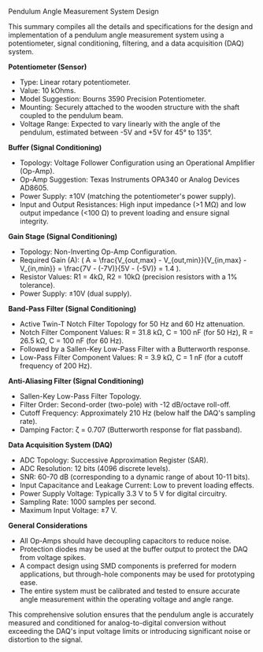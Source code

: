 Pendulum Angle Measurement System Design

This summary compiles all the details and specifications for the design and implementation of a pendulum angle measurement system using a potentiometer, signal conditioning, filtering, and a data acquisition (DAQ) system.

**Potentiometer (Sensor)**
- Type: Linear rotary potentiometer.
- Value: 10 kOhms.
- Model Suggestion: Bourns 3590 Precision Potentiometer.
- Mounting: Securely attached to the wooden structure with the shaft coupled to the pendulum beam.
- Voltage Range: Expected to vary linearly with the angle of the pendulum, estimated between -5V and +5V for 45° to 135°.

**Buffer (Signal Conditioning)**
- Topology: Voltage Follower Configuration using an Operational Amplifier (Op-Amp).
- Op-Amp Suggestion: Texas Instruments OPA340 or Analog Devices AD8605.
- Power Supply: ±10V (matching the potentiometer's power supply).
- Input and Output Resistances: High input impedance (>1 MΩ) and low output impedance (<100 Ω) to prevent loading and ensure signal integrity.

**Gain Stage (Signal Conditioning)**
- Topology: Non-Inverting Op-Amp Configuration.
- Required Gain (A): \( A = \frac{V_{out,max} - V_{out,min}}{V_{in,max} - V_{in,min}} = \frac{7V - (-7V)}{5V - (-5V)} = 1.4 \).
- Resistor Values: R1 = 4kΩ, R2 = 10kΩ (precision resistors with a 1% tolerance).
- Power Supply: ±10V (dual supply).

**Band-Pass Filter (Signal Conditioning)**
- Active Twin-T Notch Filter Topology for 50 Hz and 60 Hz attenuation.
- Notch Filter Component Values: R = 31.8 kΩ, C = 100 nF (for 50 Hz), R = 26.5 kΩ, C = 100 nF (for 60 Hz).
- Followed by a Sallen-Key Low-Pass Filter with a Butterworth response.
- Low-Pass Filter Component Values: R = 3.9 kΩ, C = 1 nF (for a cutoff frequency of 200 Hz).

**Anti-Aliasing Filter (Signal Conditioning)**
- Sallen-Key Low-Pass Filter Topology.
- Filter Order: Second-order (two-pole) with -12 dB/octave roll-off.
- Cutoff Frequency: Approximately 210 Hz (below half the DAQ's sampling rate).
- Damping Factor: ζ = 0.707 (Butterworth response for flat passband).

**Data Acquisition System (DAQ)**
- ADC Topology: Successive Approximation Register (SAR).
- ADC Resolution: 12 bits (4096 discrete levels).
- SNR: 60-70 dB (corresponding to a dynamic range of about 10-11 bits).
- Input Capacitance and Leakage Current: Low to prevent loading effects.
- Power Supply Voltage: Typically 3.3 V to 5 V for digital circuitry.
- Sampling Rate: 1000 samples per second.
- Maximum Input Voltage: ±7 V.

**General Considerations**
- All Op-Amps should have decoupling capacitors to reduce noise.
- Protection diodes may be used at the buffer output to protect the DAQ from voltage spikes.
- A compact design using SMD components is preferred for modern applications, but through-hole components may be used for prototyping ease.
- The entire system must be calibrated and tested to ensure accurate angle measurement within the operating voltage and angle range.

This comprehensive solution ensures that the pendulum angle is accurately measured and conditioned for analog-to-digital conversion without exceeding the DAQ's input voltage limits or introducing significant noise or distortion to the signal.